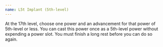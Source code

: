 ```yaml
---
name: L5t Implant (5th-level)
---
```

At the 17th level, choose one power and an advancement for that power of 5th-level or less. You can cast this
power once as a 5th-level power without expending a power slot. You must finish a long rest before you can do so again.
